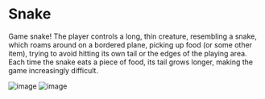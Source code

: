 # Snake
Game snake!
The player controls a long, thin creature, resembling a snake, which roams around on a bordered plane, picking up food (or some other item), trying to avoid hitting its own tail or the edges of the playing area. Each time the snake eats a piece of food, its tail grows longer, making the game increasingly difficult.

![image](https://user-images.githubusercontent.com/101179906/199812931-20050b06-d8f4-4958-8906-8831d0514066.png) ![image](https://user-images.githubusercontent.com/101179906/199813004-9d769797-c842-466c-b285-6ec2eaa0023c.png)

